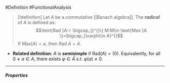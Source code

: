 #Definition #FunctionalAnalysis 
> [!definition]
> Let $A$ be a commutative [[Banach algebra]]. The ***radical*** of $A$ is defined as:
> $$\text{Rad }A:= \bigcap_{}^{}\{ M:M\in \text{Max }A \}=\bigcap_{\varphi\in A}^{}$$
> If $\text{Max}(A)= \varnothing$, then $\text{Rad }A=A$.
- **Related definition**: $A$ is **semisimple** if $\text{Rad}(A)=(0)$. Equivalently, for all $0\neq a\in A$, there exists $\varphi\in \hat{A}$ s.t. $\varphi(a)\neq 0$.
---
##### Properties
